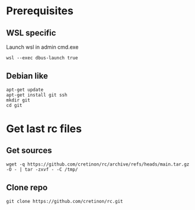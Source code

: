 # Prerequisites
## WSL specific
Launch wsl in admin cmd.exe
``` shell
wsl --exec dbus-launch true
```
## Debian like
``` shell
apt-get update
apt-get install git ssh
mkdir git
cd git
```
# Get last rc files
## Get sources
``` shell
wget -q https://github.com/cretinon/rc/archive/refs/heads/main.tar.gz -O - | tar -zxvf - -C /tmp/
```

## Clone repo
``` shell
git clone https://github.com/cretinon/rc.git
```

